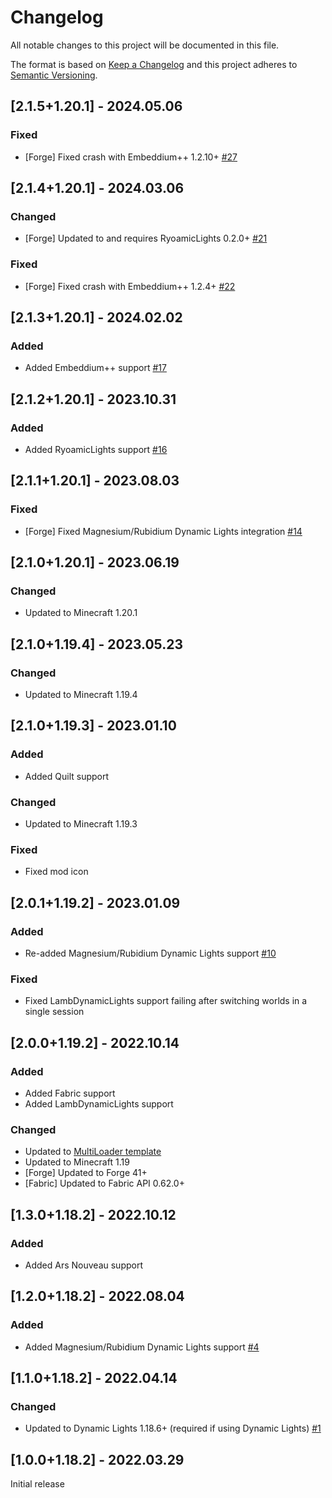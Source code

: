 # Changelog
All notable changes to this project will be documented in this file.

The format is based on [Keep a Changelog](http://keepachangelog.com/en/1.0.0/) and this project adheres to [Semantic Versioning](http://semver.org/spec/v2.0.0.html).

## [2.1.5+1.20.1] - 2024.05.06
### Fixed
- [Forge] Fixed crash with Embeddium++ 1.2.10+ [#27](https://github.com/illusivesoulworks/radiantgear/issues/27)

## [2.1.4+1.20.1] - 2024.03.06
### Changed
- [Forge] Updated to and requires RyoamicLights 0.2.0+ [#21](https://github.com/illusivesoulworks/radiantgear/issues/21)
### Fixed
- [Forge] Fixed crash with Embeddium++ 1.2.4+ [#22](https://github.com/illusivesoulworks/radiantgear/issues/22)

## [2.1.3+1.20.1] - 2024.02.02
### Added
- Added Embeddium++ support [#17](https://github.com/illusivesoulworks/radiantgear/issues/17)

## [2.1.2+1.20.1] - 2023.10.31
### Added
- Added RyoamicLights support [#16](https://github.com/illusivesoulworks/radiantgear/issues/16)

## [2.1.1+1.20.1] - 2023.08.03
### Fixed
- [Forge] Fixed Magnesium/Rubidium Dynamic Lights integration [#14](https://github.com/illusivesoulworks/radiantgear/issues/14)

## [2.1.0+1.20.1] - 2023.06.19
### Changed
- Updated to Minecraft 1.20.1

## [2.1.0+1.19.4] - 2023.05.23
### Changed
- Updated to Minecraft 1.19.4

## [2.1.0+1.19.3] - 2023.01.10
### Added
- Added Quilt support
### Changed
- Updated to Minecraft 1.19.3
### Fixed
- Fixed mod icon

## [2.0.1+1.19.2] - 2023.01.09
### Added
- Re-added Magnesium/Rubidium Dynamic Lights support [#10](https://github.com/TheIllusiveC4/CuriousLights/issues/10)
### Fixed
- Fixed LambDynamicLights support failing after switching worlds in a single session

## [2.0.0+1.19.2] - 2022.10.14
### Added
- Added Fabric support
- Added LambDynamicLights support
### Changed
- Updated to [MultiLoader template](https://github.com/jaredlll08/MultiLoader-Template)
- Updated to Minecraft 1.19
- [Forge] Updated to Forge 41+
- [Fabric] Updated to Fabric API 0.62.0+

## [1.3.0+1.18.2] - 2022.10.12
### Added
- Added Ars Nouveau support

## [1.2.0+1.18.2] - 2022.08.04
### Added
- Added Magnesium/Rubidium Dynamic Lights support [#4](https://github.com/TheIllusiveC4/CuriousLights/issues/4)

## [1.1.0+1.18.2] - 2022.04.14
### Changed
- Updated to Dynamic Lights 1.18.6+ (required if using Dynamic Lights) [#1](https://github.com/TheIllusiveC4/CuriousLights/issues/1)

## [1.0.0+1.18.2] - 2022.03.29
Initial release
